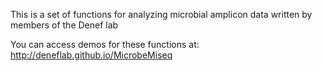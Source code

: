 This is a set of functions for analyzing microbial amplicon data written by members of the Denef lab



You can access demos for these functions at:
http://deneflab.github.io/MicrobeMiseq
